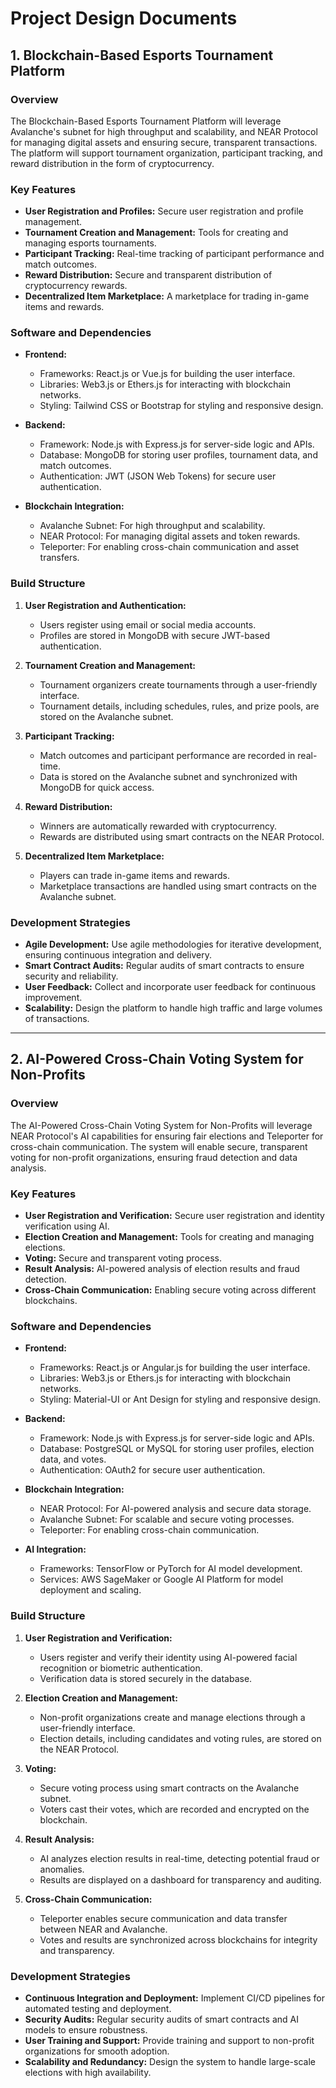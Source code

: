 # Project Design Documents

## 1. Blockchain-Based Esports Tournament Platform

### Overview

The Blockchain-Based Esports Tournament Platform will leverage Avalanche's subnet for high throughput and scalability, and NEAR Protocol for managing digital assets and ensuring secure, transparent transactions. The platform will support tournament organization, participant tracking, and reward distribution in the form of cryptocurrency.

### Key Features

- **User Registration and Profiles:** Secure user registration and profile management.
- **Tournament Creation and Management:** Tools for creating and managing esports tournaments.
- **Participant Tracking:** Real-time tracking of participant performance and match outcomes.
- **Reward Distribution:** Secure and transparent distribution of cryptocurrency rewards.
- **Decentralized Item Marketplace:** A marketplace for trading in-game items and rewards.

### Software and Dependencies

- **Frontend:**

  - Frameworks: React.js or Vue.js for building the user interface.
  - Libraries: Web3.js or Ethers.js for interacting with blockchain networks.
  - Styling: Tailwind CSS or Bootstrap for styling and responsive design.

- **Backend:**

  - Framework: Node.js with Express.js for server-side logic and APIs.
  - Database: MongoDB for storing user profiles, tournament data, and match outcomes.
  - Authentication: JWT (JSON Web Tokens) for secure user authentication.

- **Blockchain Integration:**
  - Avalanche Subnet: For high throughput and scalability.
  - NEAR Protocol: For managing digital assets and token rewards.
  - Teleporter: For enabling cross-chain communication and asset transfers.

### Build Structure

1. **User Registration and Authentication:**

   - Users register using email or social media accounts.
   - Profiles are stored in MongoDB with secure JWT-based authentication.

2. **Tournament Creation and Management:**

   - Tournament organizers create tournaments through a user-friendly interface.
   - Tournament details, including schedules, rules, and prize pools, are stored on the Avalanche subnet.

3. **Participant Tracking:**

   - Match outcomes and participant performance are recorded in real-time.
   - Data is stored on the Avalanche subnet and synchronized with MongoDB for quick access.

4. **Reward Distribution:**

   - Winners are automatically rewarded with cryptocurrency.
   - Rewards are distributed using smart contracts on the NEAR Protocol.

5. **Decentralized Item Marketplace:**
   - Players can trade in-game items and rewards.
   - Marketplace transactions are handled using smart contracts on the Avalanche subnet.

### Development Strategies

- **Agile Development:** Use agile methodologies for iterative development, ensuring continuous integration and delivery.
- **Smart Contract Audits:** Regular audits of smart contracts to ensure security and reliability.
- **User Feedback:** Collect and incorporate user feedback for continuous improvement.
- **Scalability:** Design the platform to handle high traffic and large volumes of transactions.

---

## 2. AI-Powered Cross-Chain Voting System for Non-Profits

### Overview

The AI-Powered Cross-Chain Voting System for Non-Profits will leverage NEAR Protocol's AI capabilities for ensuring fair elections and Teleporter for cross-chain communication. The system will enable secure, transparent voting for non-profit organizations, ensuring fraud detection and data analysis.

### Key Features

- **User Registration and Verification:** Secure user registration and identity verification using AI.
- **Election Creation and Management:** Tools for creating and managing elections.
- **Voting:** Secure and transparent voting process.
- **Result Analysis:** AI-powered analysis of election results and fraud detection.
- **Cross-Chain Communication:** Enabling secure voting across different blockchains.

### Software and Dependencies

- **Frontend:**

  - Frameworks: React.js or Angular.js for building the user interface.
  - Libraries: Web3.js or Ethers.js for interacting with blockchain networks.
  - Styling: Material-UI or Ant Design for styling and responsive design.

- **Backend:**

  - Framework: Node.js with Express.js for server-side logic and APIs.
  - Database: PostgreSQL or MySQL for storing user profiles, election data, and votes.
  - Authentication: OAuth2 for secure user authentication.

- **Blockchain Integration:**

  - NEAR Protocol: For AI-powered analysis and secure data storage.
  - Avalanche Subnet: For scalable and secure voting processes.
  - Teleporter: For enabling cross-chain communication.

- **AI Integration:**
  - Frameworks: TensorFlow or PyTorch for AI model development.
  - Services: AWS SageMaker or Google AI Platform for model deployment and scaling.

### Build Structure

1. **User Registration and Verification:**

   - Users register and verify their identity using AI-powered facial recognition or biometric authentication.
   - Verification data is stored securely in the database.

2. **Election Creation and Management:**

   - Non-profit organizations create and manage elections through a user-friendly interface.
   - Election details, including candidates and voting rules, are stored on the NEAR Protocol.

3. **Voting:**

   - Secure voting process using smart contracts on the Avalanche subnet.
   - Voters cast their votes, which are recorded and encrypted on the blockchain.

4. **Result Analysis:**

   - AI analyzes election results in real-time, detecting potential fraud or anomalies.
   - Results are displayed on a dashboard for transparency and auditing.

5. **Cross-Chain Communication:**
   - Teleporter enables secure communication and data transfer between NEAR and Avalanche.
   - Votes and results are synchronized across blockchains for integrity and transparency.

### Development Strategies

- **Continuous Integration and Deployment:** Implement CI/CD pipelines for automated testing and deployment.
- **Security Audits:** Regular security audits of smart contracts and AI models to ensure robustness.
- **User Training and Support:** Provide training and support to non-profit organizations for smooth adoption.
- **Scalability and Redundancy:** Design the system to handle large-scale elections with high availability.
